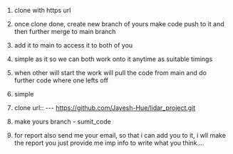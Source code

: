 1. clone with https url
2. once clone done, create new branch of yours make code push to it and then further merge to main branch
3. add it to main to access it to both of you
4. simple as it so we can both work onto it anytime as suitable timings 
5. when other will start the work will pull the code from main and do further code where one lefts off
6. simple


7. clone url:: ---  https://github.com/Jayesh-Hue/lidar_project.git 
8. make yours branch - sumit_code

9. for report also send me your email, so that i can add you to it, i wll make the report you just provide me imp info to write what you think.... 